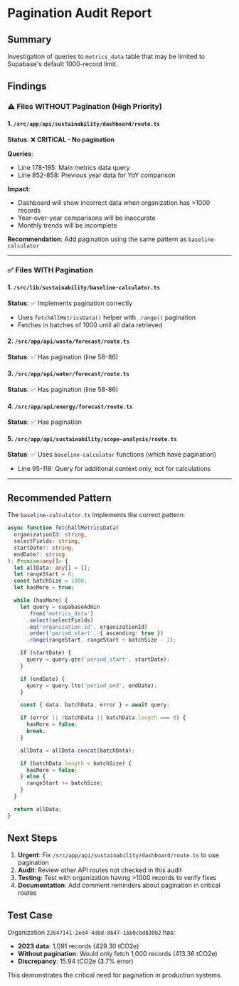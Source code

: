 # Pagination Audit Report

## Summary
Investigation of queries to `metrics_data` table that may be limited to Supabase's default 1000-record limit.

## Findings

### ⚠️ Files WITHOUT Pagination (High Priority)

#### 1. `/src/app/api/sustainability/dashboard/route.ts`
**Status**: ❌ **CRITICAL - No pagination**

**Queries**:
- Line 178-195: Main metrics data query
- Line 852-858: Previous year data for YoY comparison

**Impact**:
- Dashboard will show incorrect data when organization has >1000 records
- Year-over-year comparisons will be inaccurate
- Monthly trends will be incomplete

**Recommendation**: Add pagination using the same pattern as `baseline-calculator`

---

### ✅ Files WITH Pagination

#### 1. `/src/lib/sustainability/baseline-calculator.ts`
**Status**: ✅ Implements pagination correctly
- Uses `fetchAllMetricsData()` helper with `.range()` pagination
- Fetches in batches of 1000 until all data retrieved

#### 2. `/src/app/api/waste/forecast/route.ts`
**Status**: ✅ Has pagination (line 58-86)

#### 3. `/src/app/api/water/forecast/route.ts`
**Status**: ✅ Has pagination (line 58-86)

#### 4. `/src/app/api/energy/forecast/route.ts`
**Status**: ✅ Has pagination

#### 5. `/src/app/api/sustainability/scope-analysis/route.ts`
**Status**: ✅ Uses `baseline-calculator` functions (which have pagination)
- Line 95-118: Query for additional context only, not for calculations

---

## Recommended Pattern

The `baseline-calculator.ts` implements the correct pattern:

```typescript
async function fetchAllMetricsData(
  organizationId: string,
  selectFields: string,
  startDate?: string,
  endDate?: string
): Promise<any[]> {
  let allData: any[] = [];
  let rangeStart = 0;
  const batchSize = 1000;
  let hasMore = true;

  while (hasMore) {
    let query = supabaseAdmin
      .from('metrics_data')
      .select(selectFields)
      .eq('organization_id', organizationId)
      .order('period_start', { ascending: true })
      .range(rangeStart, rangeStart + batchSize - 1);

    if (startDate) {
      query = query.gte('period_start', startDate);
    }

    if (endDate) {
      query = query.lte('period_end', endDate);
    }

    const { data: batchData, error } = await query;

    if (error || !batchData || batchData.length === 0) {
      hasMore = false;
      break;
    }

    allData = allData.concat(batchData);

    if (batchData.length < batchSize) {
      hasMore = false;
    } else {
      rangeStart += batchSize;
    }
  }

  return allData;
}
```

## Next Steps

1. **Urgent**: Fix `/src/app/api/sustainability/dashboard/route.ts` to use pagination
2. **Audit**: Review other API routes not checked in this audit
3. **Testing**: Test with organization having >1000 records to verify fixes
4. **Documentation**: Add comment reminders about pagination in critical routes

## Test Case

Organization `22647141-2ee4-4d8d-8b47-16b0cbd830b2` has:
- **2023 data**: 1,091 records (429.30 tCO2e)
- **Without pagination**: Would only fetch 1,000 records (413.36 tCO2e)
- **Discrepancy**: 15.94 tCO2e (3.7% error)

This demonstrates the critical need for pagination in production systems.
